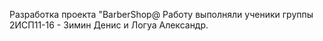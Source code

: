 Разработка проекта "BarberShop@
Работу выполняли ученики группы 2ИСП11-16 - Зимин Денис и Логуа Александр.
